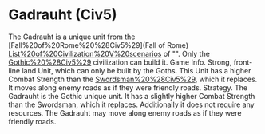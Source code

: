 # Gadrauht (Civ5)

The Gadrauht is a unique unit from the [Fall%20of%20Rome%20%28Civ5%29](Fall of Rome) [List%20of%20Civilization%20V%20scenarios](scenario) of "". Only the [Gothic%20%28Civ5%29](Gothic) civilization can build it.
Game Info.
Strong, front-line land Unit, which can only be built by the Goths. This Unit has a higher Combat Strength than the [Swordsman%20%28Civ5%29](Swordsman), which it replaces. It moves along enemy roads as if they were friendly roads.
Strategy.
The Gadrauht is the Gothic unique unit. It has a slightly higher Combat Strength than the Swordsman, which it replaces. Additionally it does not require any resources. The Gadrauht may move along enemy roads as if they were friendly roads.